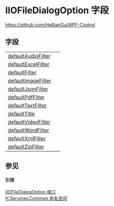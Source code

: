 # IIOFileDialogOption 字段
https://github.com/HeBianGu/WPF-Control



## 字段
<table>
<tr>
<td><a href="a4b6e79b-d850-68c6-d346-2ac1596bd9fd">defaultAudioFilter</a></td>
<td> </td></tr>
<tr>
<td><a href="6a0c347b-7c9c-6e4b-1c84-abe855cf3ab7">defaultExcelFilter</a></td>
<td> </td></tr>
<tr>
<td><a href="97b2b4ec-6875-2d6f-136b-8e79c42d01ac">defaultFilter</a></td>
<td> </td></tr>
<tr>
<td><a href="60f15b02-1895-fa3e-270c-a1fe2d8e3f53">defaultImageFilter</a></td>
<td> </td></tr>
<tr>
<td><a href="793cf5f8-f508-bcc7-2269-b38eb823db89">defaultJsonFilter</a></td>
<td> </td></tr>
<tr>
<td><a href="4ead410b-3275-729d-a1d1-c4bea558cd90">defaultPdfFilter</a></td>
<td> </td></tr>
<tr>
<td><a href="c0f97ac3-bd56-b6fd-ccef-8e84871cd246">defaultTextFilter</a></td>
<td> </td></tr>
<tr>
<td><a href="3993fc03-99a2-f26d-694c-b23f63f89751">defaultTitle</a></td>
<td> </td></tr>
<tr>
<td><a href="5eb0746c-8ece-e2c8-30b5-abfe33534da7">defaultVideoFilter</a></td>
<td> </td></tr>
<tr>
<td><a href="3fe3a2c0-d5f2-6fe4-565e-487b810609e4">defaultWordFilter</a></td>
<td> </td></tr>
<tr>
<td><a href="83281761-26bb-e532-9f8c-124cc0b93c75">defaultXmlFilter</a></td>
<td> </td></tr>
<tr>
<td><a href="e0254e3a-aae0-1b6c-b461-19bb7ea1d705">defaultZipFilter</a></td>
<td> </td></tr>
</table>

## 参见


#### 引用
<a href="dbba0ef6-7464-9818-c02e-72d0ea3a9446">IIOFileDialogOption 接口</a>  
<a href="b9cdd84f-6623-a51a-f53b-465103ced202">H.Services.Common 命名空间</a>  
